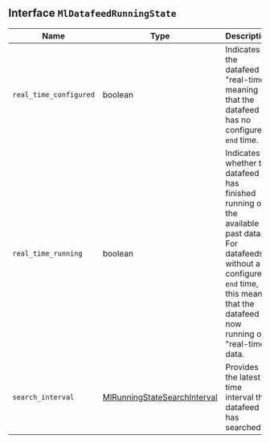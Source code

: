 ## Interface `MlDatafeedRunningState`

| Name | Type | Description |
| - | - | - |
| `real_time_configured` | boolean | Indicates if the datafeed is "real-time"; meaning that the datafeed has no configured `end` time. |
| `real_time_running` | boolean | Indicates whether the datafeed has finished running on the available past data. For datafeeds without a configured `end` time, this means that the datafeed is now running on "real-time" data. |
| `search_interval` | [MlRunningStateSearchInterval](./MlRunningStateSearchInterval.md) | Provides the latest time interval the datafeed has searched. |

